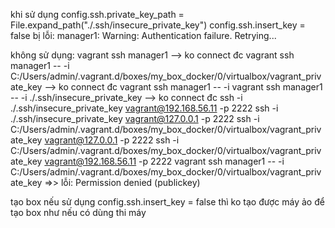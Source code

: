 khi sử dụng 
  config.ssh.private_key_path = File.expand_path("./.ssh/insecure_private_key")
  config.ssh.insert_key = false
bị lỗi:
   manager1: Warning: Authentication failure. Retrying...

không sử dụng:
  vagrant ssh manager1  --> ko connect đc
  vagrant ssh manager1 -- -i C:/Users/admin/.vagrant.d/boxes/my_box_docker/0/virtualbox/vagrant_private_key  --> ko connect đc
  vagrant ssh manager1 -- -i vagrant ssh manager1 -- -i ./.ssh/insecure_private_key  --> ko connect đc
  ssh -i ./.ssh/insecure_private_key vagrant@192.168.56.11 -p 2222
  ssh -i ./.ssh/insecure_private_key vagrant@127.0.0.1 -p 2222
  ssh -i C:/Users/admin/.vagrant.d/boxes/my_box_docker/0/virtualbox/vagrant_private_key vagrant@127.0.0.1 -p 2222
  ssh -i C:/Users/admin/.vagrant.d/boxes/my_box_docker/0/virtualbox/vagrant_private_key vagrant@192.168.56.11 -p 2222
  vagrant ssh manager1 -- -i C:/Users/admin/.vagrant.d/boxes/my_box_docker/0/virtualbox/vagrant_private_key
=>> lỗi: Permission denied (publickey) 

tạo box nếu sử dụng  config.ssh.insert_key = false thì ko tạo được máy ảo để tạo box 
như nếu có dùng thi máy
